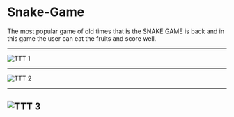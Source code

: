 # Snake-Game
The most popular game of old times that is the SNAKE GAME is back and in this game the user can eat the fruits and score well.

-------------------------------------------------------------------------------------------------------------

![TTT 1](https://user-images.githubusercontent.com/55014891/80245556-8e579480-8688-11ea-9280-c98b044c6c28.png)

-------------------------------------------------------------------------------------------------------------

![TTT 2](https://user-images.githubusercontent.com/55014891/80245565-91eb1b80-8688-11ea-922c-4e7b6c1ce017.png)

-------------------------------------------------------------------------------------------------------------
![TTT 3](https://user-images.githubusercontent.com/55014891/80245566-9283b200-8688-11ea-8424-62e8528148c2.png)
-------------------------------------------------------------------------------------------------------------
